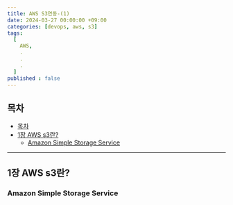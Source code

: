 ```yaml
---
title: AWS S3연동-(1)
date: 2024-03-27 00:00:00 +09:00
categories: [devops, aws, s3]
tags:
  [
    AWS,
    .
    .
    .
  ]
published : false
---
```

## 목차


- [목차](#목차)
- [1장 AWS s3란?](#1장-aws-s3란)
  - [Amazon Simple Storage Service](#amazon-simple-storage-service)
   


---

## 1장 AWS s3란?

### Amazon Simple Storage Service